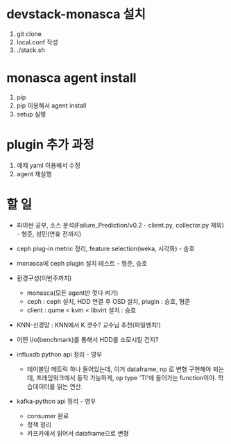 # devstack-monasca 설치
 1. git clone 
 2. local.conf 작성
 2. ./stack.sh

# monasca agent install
 1. pip
 2. pip 이용해서 agent install
 3. setup 실행

# plugin 추가 과정
 1. 예제 yaml 이용해서 수정
 2. agent 재실행


# 할 일
* 파이썬 공부, 소스 분석(Failure_Prediction/v0.2 - client.py, collector.py 제외) - 형준, 성민(연휴 전까지)
* ceph plug-in metric 정리, feature selection(weka, 시각화) - 승호
* monasca에 ceph plugin 설치 테스트 - 형준, 승호
* 환경구성(이번주까지)
  - monasca(모든 agent만 껏다 켜기)
  - ceph : ceph 설치, HDD 연결 후 OSD 설치, plugin : 승호, 형준
  - client : qume < kvm < libvirt 설치 : 승호
* KNN-신경망 : KNN에서 K 갯수? 교수님 추천(파일벤치!)

* 어떤 i/o(benchmark)를 통해서 HDD를 소모시킬 건지?
* influxdb python api 정리 - 영우
  - 테이블당 메트릭 하나 들어있는데, 이거 dataframe, np 로 변형 구현해야 되는데, 프레임워크에서 동작 가능하게, op type 'TI'에 들어가는 function이야. 학습데이터를 읽는 연산.
* kafka-python api 정리 - 영우
  - consumer 완료
  - 정책 정리
  - 카프카에서 읽어서 dataframe으로 변형
